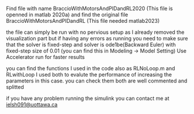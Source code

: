 Find file with name BraccioWithMotorsAndPIDandRL2020 (This file is openned in matlab 2020a)
and find the original file BraccioWithMotorsAndPIDandRL (This file needed matlab2023)

the file can simply be run with no pervious setup as I already removed the visualization part but if having any errors as running
you need to make sure that the solver is fixed-step and solver is ode1be(Backward Euler) with fixed-step size of 0.01 (you can find this in Modeling -> Model Setting)
Use Accelerator run for faster results

you can find the functions I used in the code also as RLNoLoop.m and RLwithLoop I used both to evalute the performance of increasing the parameters in this case. you can check them both are well commented and splitted

if you have any problem running the simulink you can contact me at ielsh091@uottawa.ca
